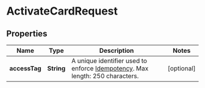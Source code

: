 

# ActivateCardRequest


## Properties

| Name | Type | Description | Notes |
|------------ | ------------- | ------------- | -------------|
|**accessTag** | **String** | A unique identifier used to enforce [Idempotency](/guide/api-basics/idempotency.html). Max length: 250 characters.  |  [optional] |



